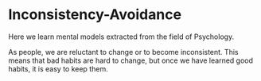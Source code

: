 # Inconsistency-Avoidance

Here we learn mental models extracted from the field of Psychology. 

As people, we are reluctant to change or to become inconsistent. This means that bad habits are hard to change, but once we have learned good habits, it is easy to keep them.